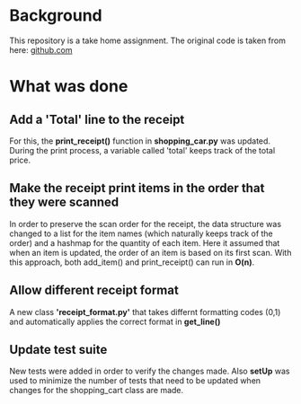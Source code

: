 # Background

This repository is a take home assignment. The original code is taken from here: [github.com](https://github.com/jbanother/shoppingcart)

# What was done

## Add a 'Total' line to the receipt
For this, the **print_receipt()** function in **shopping_car.py** was updated. During the print process, a variable called 'total' keeps track of the total price.

## Make the receipt print items in the order that they were scanned
In order to preserve the scan order for the receipt, the data structure was changed to a list for the item names (which naturally keeps track of the order) and a hashmap for the quantity of each item. Here it assumed that when an item is updated, the order of an item is based on its first scan. 
With this approach, both add_item() and print_receipt() can run in **O(n)**. 

## Allow different receipt format
A new class **'receipt_format.py'** that takes differnt formatting codes (0,1) and automatically applies the correct format in **get_line()**

## Update test suite
New tests were added in order to verify the changes made. Also **setUp** was used to minimize the number of tests that need to be updated when changes for the shopping_cart class are made.